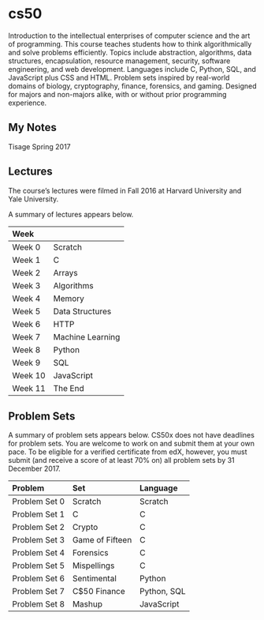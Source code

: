 # cs50
Introduction to the intellectual enterprises of computer science and the art of programming. This course teaches students how to think algorithmically and solve problems efficiently. Topics include abstraction, algorithms, data structures, encapsulation, resource management, security, software engineering, and web development. Languages include C, Python, SQL, and JavaScript plus CSS and HTML. Problem sets inspired by real-world domains of biology, cryptography, finance, forensics, and gaming. Designed for majors and non-majors alike, with or without prior programming experience.

## My Notes
Tisage
Spring 2017

## Lectures
The course’s lectures were filmed in Fall 2016 at Harvard University and Yale University.

A summary of lectures appears below.

| Week	  |					 |
|:--------|:-----------------|
| Week 0  | Scratch          |
| Week 1  | C                |
| Week 2  | Arrays           |
| Week 3  | Algorithms       |
| Week 4  | Memory           |
| Week 5  | Data Structures  |
| Week 6  | HTTP             |
| Week 7  | Machine Learning |
| Week 8  | Python           |
| Week 9  | SQL              |
| Week 10 | JavaScript       |
| Week 11 | The End          |

## Problem Sets
A summary of problem sets appears below. CS50x does not have deadlines for problem sets. You are welcome to work on and submit them at your own pace. To be eligible for a verified certificate from edX, however, you must submit (and receive a score of at least 70% on) all problem sets by 31 December 2017.

| Problem 	    | Set				| Language 	  |
|:--------------|:------------------|:------------|
| Problem Set 0 | Scratch			| Scratch 	  |
| Problem Set 1 | C 				| C       	  |
| Problem Set 2 | Crypto 			| C           |
| Problem Set 3 | Game of Fifteen	| C       	  |
| Problem Set 4 | Forensics 		| C       	  |
| Problem Set 5 | Mispellings 		| C       	  |
| Problem Set 6 | Sentimental		| Python  	  |
| Problem Set 7 | C$50 Finance 		| Python, SQL |
| Problem Set 8 | Mashup			| JavaScript  |
